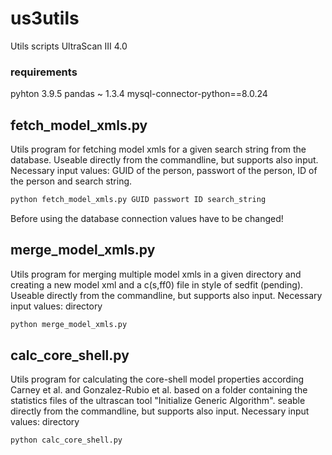# us3utils
Utils scripts UltraScan III 4.0

### requirements
pyhton 3.9.5
pandas ~ 1.3.4
mysql-connector-python==8.0.24

## fetch_model_xmls.py
Utils program for fetching model xmls for a given search string from the database. Useable directly from the commandline, but supports also input.
Necessary input values: GUID of the person, passwort of the person, ID of the person and search string.
```bash
python fetch_model_xmls.py GUID passwort ID search_string
```
Before using the database connection values have to be changed!

## merge_model_xmls.py
Utils program for merging multiple model xmls in a given directory and creating a new model xml and a c(s,ff0) file in style of sedfit (pending). Useable directly from the commandline, but supports also input.
Necessary input values: directory
```bash
python merge_model_xmls.py
```

## calc_core_shell.py
Utils program for calculating the core-shell model properties according Carney et al. and Gonzalez-Rubio et al. based on a folder containing the statistics files of the ultrascan tool "Initialize Generic Algorithm". seable directly from the commandline, but supports also input.
Necessary input values: directory
```bash
python calc_core_shell.py
```

